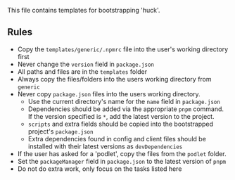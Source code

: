This file contains templates for bootstrapping 'huck'.

## Rules

- Copy the `templates/generic/.npmrc` file into the user's working directory first
- Never change the `version` field in `package.json`
- All paths and files are in the `templates` folder
- Always copy the files/folders into the users working directory from `generic`
- Never copy `package.json` files into the users working directory.
    - Use the current directory's name for the `name` field in `package.json`
    - Dependencies should be added via the appropriate `pnpm` command. If the version specified is `*`, add the latest version to the project.
    - `scripts` and extra fields should be copied into the bootstrapped project's `package.json`
    - Extra dependencies found in config and client files should be installed with their latest versions as `devDependencies`
- If the user has asked for a 'podlet', copy the files from the `podlet` folder.
- Set the `packageManager` field in `package.json` to the latest version of `pnpm`
- Do not do extra work, only focus on the tasks listed here
